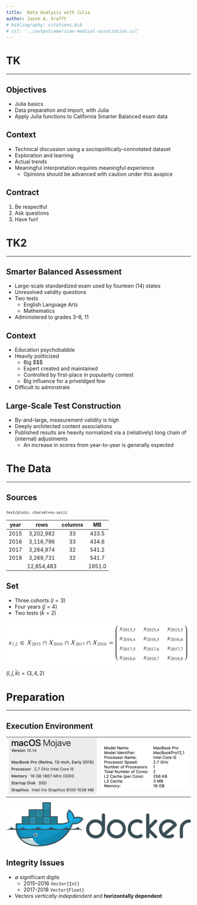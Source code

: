```yaml
---
title:  Data Analysis with Julia
author: Jason A. Grafft
# bibliography: citations.bib
# csl: '../output/american-medical-association.csl'
---
```


# TK

---

## Objectives
- Julia basics
- Data preparation and import, with Julia
- Apply Julia functions to California Smarter Balanced exam data

## Context
- Technical discussion using a sociopolitically-connotated dataset
- Exploration and learning
- Actual trends
- Meaningful interpretation requires meaningful experience
    - Opinions should be advanced with caution under this auspice

## Contract
1. Be respectful
2. Ask questions
3. Have fun!

# TK2

---

## Smarter Balanced Assessment
- Large-scale standardized exam used by fourteen (14) states
- Unresolved validity questions
- Two tests
    - English Language Arts
    - Mathematics
- Administered to grades 3–8, 11

## Context
- Education psychobabble
- Heavily politicized
    - Big \$\$\$
    - Expert created and maintained
    - Controlled by first-place in popularity contest
    - Big influence for a priveldged few
- Difficult to adminstrate

## Large-Scale Test Construction
- By-and-large, measurement validity is high
- Deeply architected content associations
- Published results are heavily normalized via a (reliatively) long chain of (internal) adjustments
    - An increase in scores from year-to-year is generally expected

# The Data

---

## Sources
<small>`text/plain; charset=us-ascii`</small>

|year|rows|columns|MB|
|:-:|:-:|:-:|:-:|
| 2015 | 3,202,982 | 33 | 433.5 |
| 2016 | 3,116,796 | 33 | 434.6 |
| 2017 | 3,264,974 | 32 | 541.2 |
| 2018 | 3,269,731 | 32 | 541.7 |
| | 12,854,483 | | 1951.0 |

## Set
- Three cohorts $(\hat{i} = 3)$
- Four years $(\hat{j} = 4)$
- Two tests $(\hat{k} = 2)$

![](img/cohort_matrix.png)

$(\hat{i}, \hat{j}, \hat{k}) = (3,4,2)$

# Preparation

---

## Execution Environment
|||
|:-:|:-:|
|![](img/macbook_specs_1.png)|![](img/macbook_specs_2.png)|

![](img/docker_logo.png)

## Integrity Issues
- $\emptyset$ significant digits
    - 2015–2016 `Vector{Int}`
    - 2017-2018 `Vector{Float}`
- Vectors *vertically indepdendent* and **horizontally dependent**

